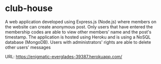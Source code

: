 # club-house
A web application developed using Express.js (Node.js) where members on the website can create anonymous post. Only users that have entered the membership codes are able to view other members' name and the post's timestamp. The application is hosted using Heroku and is using a NoSQL database (MongoDB). Users with administrators' rights are able to delete other users' messages

URL: https://enigmatic-everglades-39387.herokuapp.com/
